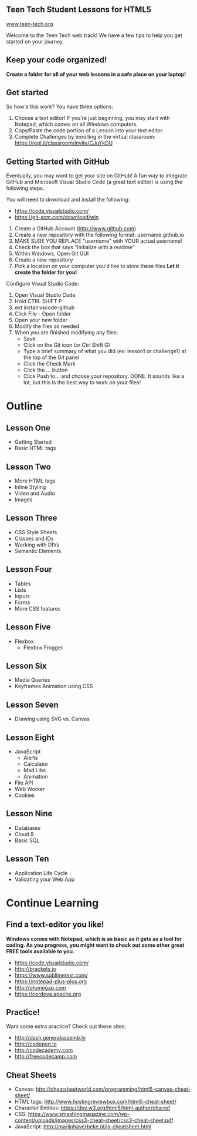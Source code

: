 ## Teen Tech Student Lessons for HTML5 
www.teen-tech.org


Welcome to the Teen Tech web track!  We have a few tips to help you get started on your journey.

## Keep your code organized!
**Create a folder for all of your web lessons in a safe place on your laptop!**

## Get started
So how's this work? You have three options:

1. Choose a text editor!  If you're just beginning, you may start with Notepad, which comes on all Windows computers.
2. Copy/Paste the code portion of a Lesson into your text editor.
3. Complete Challenges by enrolling in the virtual classroom: https://repl.it/classroom/invite/CJuYkDU



## Getting Started with GitHub
Eventually, you may want to get your site on GitHub!  A fun way to integrate GitHub and Microsoft Visual Studio Code (a great text editor) is using the following steps.

You will need to download and install the following:
* https://code.visualstudio.com/
* https://git-scm.com/download/win

1. Create a GitHub Account (http://www.github.com)
2. Create a new repository with the following format: username.github.io
3. MAKE SURE YOU REPLACE "username" with YOUR actual username!
4. Check the box that says "Initialize with a readme"
5. Within Windows, Open Git GUI
6. Create a new repository
7. Pick a location on your computer you'd like to store these files **Let it create the folder for you!**

Configure Visual Studio Code:
1. Open Visual Studio Code
2. Hold CTRL SHIFT P
3. ext install vscode-github
4. Click File - Open folder
5. Open your new folder
6. Modify the files as needed.
7. When you are finished modifying any files:
    * Save
    * Click on the Git icon (or Ctrl Shift G)
    * Type a brief summary of what you did (ex: lesson1 or challenge1) at the top of the Git panel
    * Click the Check Mark
    * Click the ... button
    * Click Push to... and choose your repository. DONE.
It sounds like a lot, but this is the best way to work on your files!

# Outline

## Lesson One
* Getting Started
* Basic HTML tags

## Lesson Two
* More HTML tags
* Inline Styling
* Video and Audio
* Images

## Lesson Three
* CSS Style Sheets
* Classes and IDs
* Working with DIVs
* Semantic Elements

## Lesson Four
* Tables
* Lists
* Inputs
* Forms
* More CSS features

## Lesson Five
* Flexbox
    * Flexbox Frogger

## Lesson Six
* Media Queries
* Keyframes Animation using CSS

## Lesson Seven
* Drawing using SVG vs. Canvas

## Lesson Eight
* JavaScript
    * Alerts
    * Calculator
    * Mad Libs
    * Animation
* File API
* Web Worker
* Cookies

## Lesson Nine
* Databases
* Cloud 9
* Basic SQL

## Lesson Ten
* Application Life Cycle
* Validating your Web App



# Continue Learning

## Find a text-editor you like!
**Windows comes with Notepad, which is as basic as it gets as a tool for coding. As you progress, you might want to check out some other great FREE tools available to you.**
* https://code.visualstudio.com/
* http://brackets.io
* https://www.sublimetext.com/
* https://notepad-plus-plus.org
* http://phonegap.com
* https://cordova.apache.org

## Practice!

Want some extra practice?  Check out these sites:
* http://dash.generalassemb.ly 
* http://codepen.io
* http://codecademy.com
* http://freecodecamp.com

## Cheat Sheets
* Canvas: http://cheatsheetworld.com/programming/html5-canvas-cheat-sheet/
* HTML tags: http://www.hostingreviewbox.com/html5-cheat-sheet/
* Character Entities: https://dev.w3.org/html5/html-author/charref
* CSS: https://www.smashingmagazine.com/wp-content/uploads/images/css3-cheat-sheet/css3-cheat-sheet.pdf
* JavaScript: http://marijnhaverbeke.nl/js-cheatsheet.html
